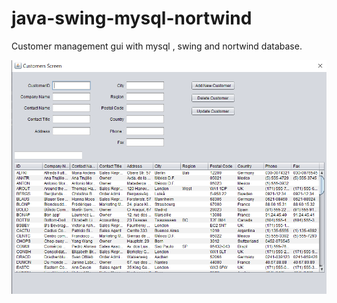 # java-swing-mysql-nortwind
Customer management gui with mysql , swing and nortwind database.

![](https://github.com/burakbaga/java-swing-mysql-nortwind/blob/master/imgs/main.png)

